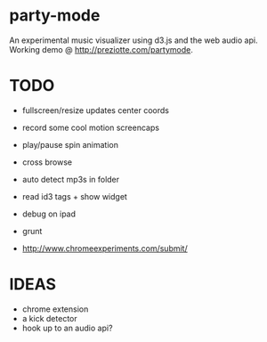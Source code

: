 party-mode
==========

An experimental music visualizer using d3.js and the web audio api.  Working demo @ http://preziotte.com/partymode.

TODO
====
- fullscreen/resize updates center coords
- record some cool motion screencaps
- play/pause spin animation

- cross browse
- auto detect mp3s in folder
- read id3 tags + show widget
- debug on ipad
- grunt
- http://www.chromeexperiments.com/submit/

IDEAS
=====
- chrome extension
- a kick detector
- hook up to an audio api?
